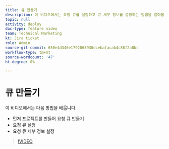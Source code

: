 ```yaml
---
title: 큐 만들기
description: 이 비디오에서는 요청 큐를 설정하고 큐 세부 정보를 설정하는 방법을 알아봅니다.
topic: null
activity: deploy
doc-type: feature video
team: Technical Marketing
kt: Jira ticket
role: Admin
source-git-commit: 650e4d346e1792863930dcebafacab4c88f2a8bc
workflow-type: tm+mt
source-wordcount: '47'
ht-degree: 0%

---
```


# 큐 만들기

이 비디오에서는 다음 방법을 배웁니다.

* 먼저 프로젝트를 만들어 요청 큐 만들기
* 요청 큐 설정
* 요청 큐 세부 정보 설정

>[!VIDEO](https://video.tv.adobe.com/v/335221/?quality=12&learn=on)
